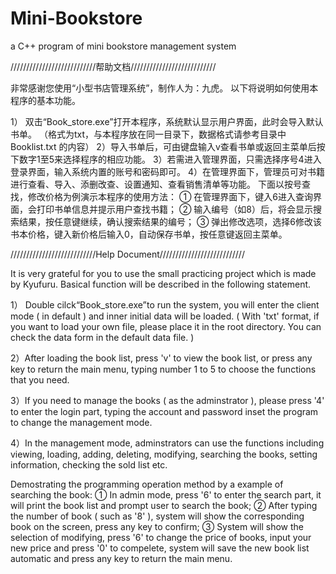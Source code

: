 # Mini-Bookstore
a C++ program of mini bookstore management system


///////////////////////////帮助文档///////////////////////////

非常感谢您使用“小型书店管理系统”，制作人为：九虎。
以下将说明如何使用本程序的基本功能。

1） 双击“Book_store.exe”打开本程序，系统默认显示用户界面，此时会导入默认书单。
（格式为txt，与本程序放在同一目录下，数据格式请参考目录中 Booklist.txt 的内容）
2）导入书单后，可由键盘输入v查看书单或返回主菜单后按下数字1至5来选择程序的相应功能。
3）若需进入管理界面，只需选择序号4进入登录界面，输入系统内置的账号和密码即可。
4）在管理界面下，管理员可对书籍进行查看、导入、添删改查、设置通知、查看销售清单等功能。
   下面以按号查找，修改价格为例演示本程序的使用方法：
① 在管理界面下，键入6进入查询界面，会打印书单信息并提示用户查找书籍；
② 输入编号（如8）后，将会显示搜索结果，按任意键继续，确认搜索结果的编号；
③ 弹出修改选项，选择6修改该书本价格，键入新价格后输入0，自动保存书单，按任意键返回主菜单。


///////////////////////////Help Document///////////////////////////

It is very grateful for you to use the small practicing project which is made by Kyufuru.
Basical function will be described in the following statement.


1） Double cilck“Book_store.exe”to run the system, you will enter the client mode ( in default ) and inner initial data will be loaded.
( With 'txt' format, if you want to load your own file, please place it in the root directory. You can check the data form in the default data file. )

2）After loading the book list, press 'v' to view the book list, or press any key to return the main menu, typing number 1 to 5 to choose the functions that you need.

3）If you need to manage the books ( as the adminstrator ), please press '4' to enter the login part, typing the account and password inset the program to change the management mode.

4）In the management mode, adminstrators can use the functions including viewing, loading, adding, deleting, modifying, searching the books, setting information, checking the sold list etc.

Demostrating the programming operation method by a example of searching the book:
① In admin mode, press '6' to enter the search part, it will print the book list and prompt user to search the book;
② After typing the number of book ( such as '8' ), system will show the corresponding book on the screen, press any key to confirm;
③ System will show the selection of modifying, press '6' to change the price of books, input your new price and press '0' to compelete, system will save the new book list automatic and press any key to return the main menu.
